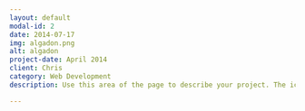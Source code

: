```yaml
---
layout: default
modal-id: 2
date: 2014-07-17
img: algadon.png
alt: algadon
project-date: April 2014
client: Chris
category: Web Development
description: Use this area of the page to describe your project. The icon above is part of a free icon set by <a href="https://sellfy.com/p/8Q9P/jV3VZ/">Flat Icons</a>. On their website, you can download their free set with 16 icons, or you can purchase the entire set with 146 icons for only $12!

---
```

